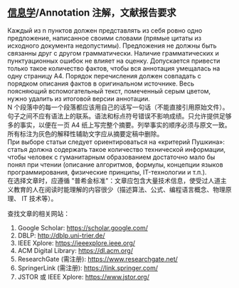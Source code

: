 ## [信息学](./readme.md)/Annotation 注解，文献报告要求

Каждый из n пунктов должен представлять из себя ровно одно предложение, написанное своими словами (прямые цитаты из исходного документа недопустимы). Предложения не должны быть связанны друг с другом грамматически. Наличие грамматических и пунктуационных ошибок не влияет на оценку. Допускается привести только такое количество фактов, чтобы вся аннотация умещалась на одну страницу А4. Порядок перечисления должен совпадать с порядком описания фактов в оригинальном источнике. Весь поясняющий вспомогательный текст, помеченный серым цветом, нужно удалить из итоговой версии аннотации.  
N 个段落中的每一个段落都应该用自己的话写一句话（不能直接引用原始文件）。句子之间不应有语法上的联系。语法和标点符号错误不影响成绩。只允许提供足够多的事实，以便在一页 A4 纸上写完整个摘要。列举事实的顺序必须与原文一致。所有标注为灰色的解释性辅助文字应从摘要定稿中删除。  
При выборе статьи следует ориентироваться на «критерий Пушкина»: статья должна содержать такое количество технической информации, чтобы человек с гуманитарным образованием достаточно мало бы понял при чтении (описание алгоритмов, формулы, концепции языков программирования, физические принципы, IT-технологии и т.п.).  
在选择文章时，应遵循 "普希金标准"：文章应包含大量技术信息，使受过人道主 义教育的人在阅读时能理解的内容很少（描述算法、公式、编程语言概念、物理原理、 IT 技术等）。

查找文章的相关网站：
1. Google Scholar: https://scholar.google.com/
2. DBLP: http://dblp.uni-trier.de/
3. IEEE Xplore: https://ieeexplore.ieee.org/
4. ACM Digital Library: https://dl.acm.org/
5. ResearchGate (需注册): https://www.researchgate.net/
6. SpringerLink (需注册): https://link.springer.com/
7. JSTOR 或 IEEE Xplore: https://www.jstor.org/